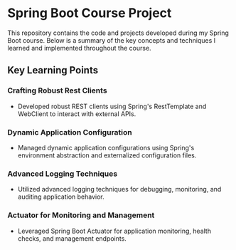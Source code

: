 # Spring Boot Course Project

This repository contains the code and projects developed during my Spring Boot course. Below is a summary of the key concepts and techniques I learned and implemented throughout the course.

## Key Learning Points

### Crafting Robust Rest Clients
- Developed robust REST clients using Spring's RestTemplate and WebClient to interact with external APIs.

### Dynamic Application Configuration
- Managed dynamic application configurations using Spring's environment abstraction and externalized configuration files.

### Advanced Logging Techniques
- Utilized advanced logging techniques for debugging, monitoring, and auditing application behavior.

### Actuator for Monitoring and Management
- Leveraged Spring Boot Actuator for application monitoring, health checks, and management endpoints.




